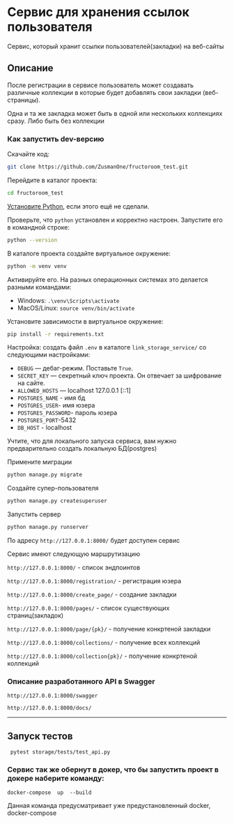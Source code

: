 # Сервис для хранения ссылок пользователя
Сервис, который хранит ссылки пользователей(закладки) на веб-сайты

## Описание
После регистрации в сервисе пользователь может создавать различные коллекции в которые будет добавлять свои закладки
(веб-страницы).

Одна и та же закладка может быть в одной или нескольких коллекциях сразу. 
Либо быть без коллекции

### Как запустить dev-версию
Скачайте код:
```sh
git clone https://github.com/ZusmanOne/fructoroom_test.git
```

Перейдите в каталог проекта:
```sh
cd fructoroom_test
```
[Установите Python](https://www.python.org/), если этого ещё не сделали.

Проверьте, что `python` установлен и корректно настроен. Запустите его в командной строке:
```sh
python --version
```

В каталоге проекта создайте виртуальное окружение:
```sh
python -m venv venv
```
Активируйте его. На разных операционных системах это делается разными командами:

- Windows: `.\venv\Scripts\activate`
- MacOS/Linux: `source venv/bin/activate`

Установите зависимости в виртуальное окружение:
```sh
pip install -r requirements.txt
```
Настройка: создать файл `.env` в каталоге `link_storage_service/` со следующими настройками:

- `DEBUG` — дебаг-режим. Поставьте `True`.
- `SECRET_KEY` — секретный ключ проекта. Он отвечает за шифрование на сайте. 
- `ALLOWED_HOSTS` —  localhost 127.0.0.1 [::1]
- `POSTGRES_NAME` - имя бд
- `POSTGRES_USER`- имя юзера
- `POSTGRES_PASSWORD`- пароль юзера
- `POSTGRES_PORT`-5432
- `DB_HOST` - localhost

Учтите, что для локального запуска сервиса, вам нужно предварительно создать локальную БД(postgres)


Примените миграции

```sh
python manage.py migrate
```

Создайте супер-пользователя
```sh
python manage.py createsuperuser
```

Запустить сервер
```sh
python manage.py runserver
```
По адресу ```http://127.0.0.1:8000/```  будет доступен сервис

Сервис имеют следующую маршрутизацию

```http://127.0.0.1:8000/``` - список эндпоинтов

```http://127.0.0.1:8000/registration/``` - регистрация юзера

```http://127.0.0.1:8000/create_page/``` - создание закладки 

```http://127.0.0.1:8000/pages/``` - список cуществующих страниц(закладок)

```http://127.0.0.1:8000/page/{pk}/``` - получение конкртеной закладки

```http://127.0.0.1:8000/collections/``` - получение всех коллекций

```http://127.0.0.1:8000/collection{pk}/``` - получение конкртеной коллекций


###  Описание разработанного API в Swagger

```http://127.0.0.1:8000/swagger``` 

```http://127.0.0.1:8000/docs/``` 



***
## Запуск тестов
``` 
 pytest storage/tests/test_api.py
```
### Сервис так же обернут в докер, что бы запустить проект в докере наберите команду:

``` 
docker-compose  up  --build
```
Данная команда предусматривает уже предустановленный docker, docker-compose


